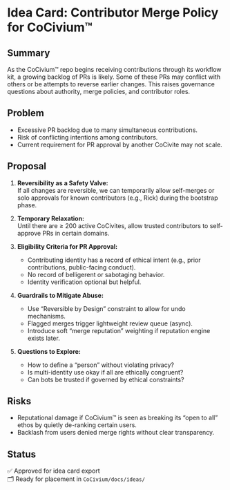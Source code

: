 <!-- status: stub; target: 150+ words -->
# Idea Card: Contributor Merge Policy for CoCivium™

## Summary
As the CoCivium™ repo begins receiving contributions through its workflow kit, a growing backlog of PRs is likely. Some of these PRs may conflict with others or be attempts to reverse earlier changes. This raises governance questions about authority, merge policies, and contributor roles.

## Problem
- Excessive PR backlog due to many simultaneous contributions.
- Risk of conflicting intentions among contributors.
- Current requirement for PR approval by another CoCivite may not scale.

## Proposal
1. **Reversibility as a Safety Valve:**  
   If all changes are reversible, we can temporarily allow self-merges or solo approvals for known contributors (e.g., Rick) during the bootstrap phase.

2. **Temporary Relaxation:**  
   Until there are ≥ 200 active CoCivites, allow trusted contributors to self-approve PRs in certain domains.

3. **Eligibility Criteria for PR Approval:**
   - Contributing identity has a record of ethical intent (e.g., prior contributions, public-facing conduct).
   - No record of belligerent or sabotaging behavior.
   - Identity verification optional but helpful.

4. **Guardrails to Mitigate Abuse:**
   - Use “Reversible by Design” constraint to allow for undo mechanisms.
   - Flagged merges trigger lightweight review queue (async).
   - Introduce soft “merge reputation” weighting if reputation engine exists later.

5. **Questions to Explore:**
   - How to define a “person” without violating privacy?
   - Is multi-identity use okay if all are ethically congruent?
   - Can bots be trusted if governed by ethical constraints?

## Risks
- Reputational damage if CoCivium™ is seen as breaking its “open to all” ethos by quietly de-ranking certain users.
- Backlash from users denied merge rights without clear transparency.

## Status
✅ Approved for idea card export  
🗂 Ready for placement in `CoCivium/docs/ideas/`


